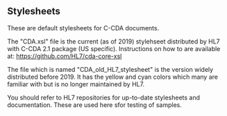 ## Stylesheets

These are default stylesheets for C-CDA documents. 

The "CDA.xsl" file is the current (as of 2019) stylehseet distributed by HL7 with C-CDA 2.1 package (US specific). Instructions on how to are available at: https://github.com/HL7/cda-core-xsl

The file which is named "CDA_old_HL7_stylesheet" is the version widely distributed before 2019. It has the yellow and cyan colors which many are familiar with but is no longer maintained by HL7. 

You should refer to HL7 repositories for up-to-date stylesheets and documentation. These are used here sfor testing of samples.  